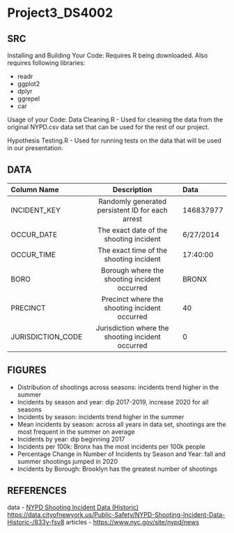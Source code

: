 # Project3_DS4002

## SRC

Installing and Building Your Code:
Requires R being downloaded. Also requires following libraries:
- readr
- ggplot2
- dplyr
- ggrepel
- car

Usage of your Code:
Data Cleaning.R - Used for cleaning the data from the original NYPD.csv data set that can be used for the rest of our project. 

Hypothesis Testing.R - Used for running tests on the data that will be used in our presentation.


## DATA




| Column Name | Description |  Data |
| :---        |    :----:   |  :---        |
|INCIDENT_KEY | Randomly generated persistent ID for each arrest | 146837977 |
| OCCUR_DATE | The exact date of the shooting incident | 6/27/2014 |
| OCCUR_TIME | The exact time of the shooting incident | 17:40:00 |
| BORO | Borough where the shooting incident occurred | BRONX |
| PRECINCT | Precinct where the shooting incident occurred | 40 |
| JURISDICTION_CODE | Jurisdiction where the shooting incident occurred | 0 |


## FIGURES
* Distribution of shootings across seasons: incidents trend higher in the summer
* Incidents by season and year: dip 2017-2019, increase 2020 for all seasons
* Incidents by season: incidents trend higher in the summer
* Mean incidents by season: across all years in data set, shootings are the most frequent in the summer on average
* Incidents by year: dip beginning 2017
* Incidents per 100k: Bronx has the most incidents per 100k people
* Percentage Change in Number of Incidents by Season and Year: fall and summer shootings jumped in 2020
* Incidents by Borough: Brooklyn has the greatest number of shootings

## REFERENCES
data - [NYPD Shooting Incident Data (Historic) ](https://data.cityofnewyork.us/Public-Safety/NYPD-Shooting-Incident-Data-Historic-/833y-fsy8)https://data.cityofnewyork.us/Public-Safety/NYPD-Shooting-Incident-Data-Historic-/833y-fsy8
articles - https://www.nyc.gov/site/nypd/news 
